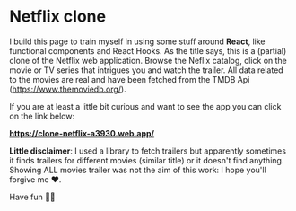 # Netflix clone

I build this page to train myself in using some stuff around **React**, like functional components and React Hooks. As the title says, this is a (partial) clone of the Netflix web application. Browse the Neflix catalog, click on the movie or TV series that intrigues you and watch the trailer. All data related to the movies are real and have been fetched from the TMDB Api (https://www.themoviedb.org/).

If you are at least a little bit curious and want to see the app you can click on the link below:

**https://clone-netflix-a3930.web.app/**



**Little disclaimer**: I used a library to fetch trailers but apparently sometimes it finds trailers for different movies (similar title) or it doesn't find anything. Showing ALL movies trailer was not the aim of this work: I hope you'll forgive me ❤️.

Have fun ✌🏻

